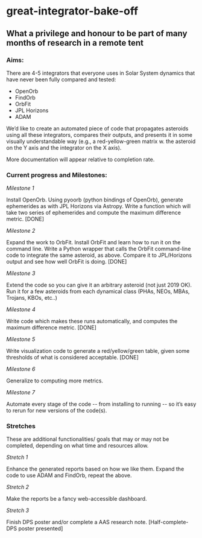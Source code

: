 # great-integrator-bake-off
## What a privilege and honour to be part of many months of research in a remote tent

### Aims:
There are 4-5 integrators that everyone uses in Solar System dynamics that have never been fully compared and tested:
* OpenOrb
* FindOrb
* OrbFit
* JPL Horizons
* ADAM

We’d like to create an automated piece of code that propagates asteroids using all these integrators, compares their outputs, and presents it in some visually understandable way (e.g., a red-yellow-green matrix w. the asteroid on the Y axis and the integrator on the X axis).

More documentation will appear relative to completion rate.
### Current progress and Milestones:

_Milestone 1_

Install OpenOrb. Using pyoorb (python bindings of OpenOrb), generate ephemerides as with JPL Horizons via Astropy.
Write a function which will take two series of ephemerides and compute the maximum difference metric. [DONE]

_Milestone 2_

Expand the work to OrbFit. Install OrbFit and learn how to run it on the command line. Write a Python wrapper that calls the OrbFit command-line code to integrate the same asteroid, as above. Compare it to JPL/Horizons output and see how well OrbFit is doing. [DONE]

_Milestone 3_

Extend the code so you can give it an arbitrary asteroid (not just 2019 OK). Run it for a few asteroids from each dynamical class (PHAs, NEOs, MBAs, Trojans, KBOs, etc..)

_Milestone 4_

Write code which makes these runs automatically, and computes the maximum difference metric. [DONE]

_Milestone 5_

Write visualization code to generate a red/yellow/green table, given some thresholds of what is considered acceptable. [DONE]

_Milestone 6_

Generalize to computing more metrics.

_Milestone 7_

Automate every stage of the code -- from installing to running -- so it’s easy to rerun for new versions of the code(s).

### Stretches
These are additional functionalities/ goals that may or may not be completed, depending on what time and resources allow.

_Stretch 1_

Enhance the generated reports based on how we like them. Expand the code to use ADAM and FindOrb, repeat the above.

_Stretch 2_

Make the reports be a fancy web-accessible dashboard. 

_Stretch 3_

Finish DPS poster and/or complete a AAS research note. [Half-complete- DPS poster presented]
